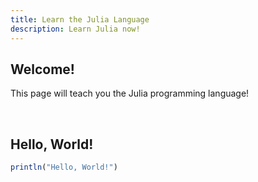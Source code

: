 ```yaml
---
title: Learn the Julia Language
description: Learn Julia now!
---
```


## Welcome!

This page will teach you the Julia programming language!

<br>

## Hello, World!

```julia
println("Hello, World!")
```